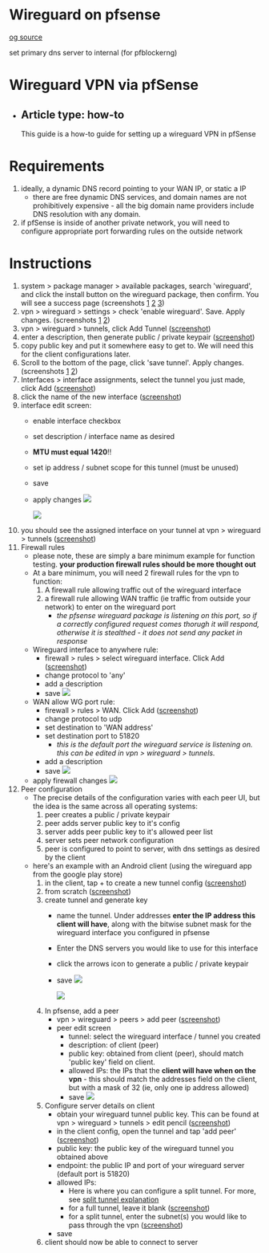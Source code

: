 # Wireguard on pfsense
[og source](https://www.wundertech.net/how-to-set-up-wireguard-on-pfsense/)

set primary dns server to internal (for pfblockerng)
# Wireguard VPN via pfSense
- ## Article type: how-to
  This guide is a how-to guide for setting up a wireguard VPN in pfSense

# Requirements
1. ideally, a dynamic DNS record pointing to your WAN IP, or static a IP
   - there are free dynamic DNS services, and domain names are not prohibitively expensive - all the big domain name providers include DNS resolution with any domain. 
2. if pfSense is inside of another private network, you will need to configure appropriate port forwarding rules on the outside network

# Instructions
1. system > package manager > available packages, search 'wireguard', and click the install button on the wireguard package, then confirm. You will see a success page (screenshots [1](https://github.com/mynah22/Homelab-Guides/raw/main/screenshots/wireguard0.jpg) [2](https://github.com/mynah22/Homelab-Guides/raw/main/screenshots/wireguard1.jpg) [3](https://github.com/mynah22/Homelab-Guides/raw/main/screenshots/wireguard2.jpg))
2. vpn > wireguard > settings > check 'enable wireguard'. Save. Apply changes. (screenshots [1](https://github.com/mynah22/Homelab-Guides/raw/main/screenshots/wireguard6.jpg) [2](https://github.com/mynah22/Homelab-Guides/raw/main/screenshots/wireguard7.jpg))
3. vpn > wireguard > tunnels, click Add Tunnel ([screenshot](https://github.com/mynah22/Homelab-Guides/raw/main/screenshots/wireguard3.jpg))
4. enter a description, then generate public / private keypair ([screenshot](https://github.com/mynah22/Homelab-Guides/raw/main/screenshots/wireguard4.jpg))
5. copy public key and put it somewhere easy to get to. We will need this for the client configurations later. 
6. Scroll to the bottom of the page, click 'save tunnel'. Apply changes.  (screenshots [1](https://github.com/mynah22/Homelab-Guides/raw/main/screenshots/wireguard5.jpg) [2](https://github.com/mynah22/Homelab-Guides/raw/main/screenshots/wireguard7.jpg))
7. Interfaces > interface assignments, select the tunnel you just made, click Add ([screenshot](https://github.com/mynah22/Homelab-Guides/raw/main/screenshots/wireguard8.jpg))
8. click the name of the new interface ([screenshot](https://github.com/mynah22/Homelab-Guides/raw/main/screenshots/wireguard9.jpg))
9. interface edit screen:
    - enable interface checkbox
    - set description / interface name as desired
    - **MTU must equal 1420**!!
    - set ip address / subnet scope for this tunnel (must be unused)
    - save
    - apply changes
        ![](https://github.com/mynah22/Homelab-Guides/raw/main/screenshots/wireguard10_1.jpg)

        ![](https://github.com/mynah22/Homelab-Guides/raw/main/screenshots/wireguard11.jpg)
10. you should see the assigned interface on your tunnel at vpn > wireguard > tunnels ([screenshot](https://github.com/mynah22/Homelab-Guides/raw/main/screenshots/wireguard12.jpg))
11. Firewall rules
    - please note, these are simply a bare minimum example for function testing. **your production firewall rules should be more thought out**
    - At a bare minimum, you will need 2 firewall rules for the vpn to function:
        1. A firewall rule allowing traffic out of the wireguard interface
        2. a firewall rule allowing WAN traffic (ie traffic from outside your network) to enter on the wireguard port
            - *the pfsense wireguard package is listening on this port, so if a correctly configured request comes thorugh it will respond, otherwise it is stealthed - it does not send any packet in response*
    - Wireguard interface to anywhere rule:
        - firewall > rules > select wireguard interface. Click Add ([screenshot](https://github.com/mynah22/Homelab-Guides/raw/main/screenshots/wireguard13.jpg))
        - change protocol to 'any'
        - add a description
        - save
              ![](https://github.com/mynah22/Homelab-Guides/raw/main/screenshots/wireguard14.jpg)
    - WAN allow WG port rule:
        - firewall > rules > WAN. Click Add ([screenshot](https://github.com/mynah22/Homelab-Guides/raw/main/screenshots/wireguard15.jpg))
        - change protocol to udp
        - set destination to 'WAN address'
        - set destination port to 51820
            - *this is the default port the wireguard service is listening on. this can be edited in vpn > wireguard > tunnels.*
        - add a description
        - save
              ![](https://github.com/mynah22/Homelab-Guides/raw/main/screenshots/wireguard16.jpg)
    - apply firewall changes
        ![](https://github.com/mynah22/Homelab-Guides/raw/main/screenshots/wireguard17.jpg)
12. Peer configuration
    - The precise details of the configuration varies with each peer UI, but the idea is the same across all operating systems:
        1. peer creates a public / private keypair
        2. peer adds server public key to it's config
        3. server adds peer public key to it's allowed peer list
        4. server sets peer network configuration
        5. peer is configured to point to server, with dns settings as desired by the client
    - here's an example with an Android client (using the wireguard app from the google play store)
        1. in the client, tap + to create a new tunnel config ([screenshot](https://github.com/mynah22/Homelab-Guides/raw/main/screenshots/wireguard21.jpg))
        2. from scratch ([screenshot](https://github.com/mynah22/Homelab-Guides/raw/main/screenshots/wireguard20.jpg))
        3. create tunnel and generate key
            - name the tunnel. Under addresses **enter the IP address this client will have**, along with the bitwise subnet mask for the wireguard interface you configured in pfsense
            - Enter the DNS servers you would like to use for this interface 
            - click the arrows icon to generate a public / private keypair
            - save
                ![](https://github.com/mynah22/Homelab-Guides/raw/main/screenshots/wireguard19.jpg)

                ![](https://github.com/mynah22/Homelab-Guides/raw/main/screenshots/wireguard18.jpg)
        4. In pfsense, add a peer
            - vpn > wireguard > peers > add peer ([screenshot](https://github.com/mynah22/Homelab-Guides/raw/main/screenshots/wireguard22.jpg))
            - peer edit screen
                - tunnel: select the wireguard interface / tunnel you created
                - description: of client (peer)
                - public key: obtained from client (peer), should match 'public key' field on client. 
                - allowed IPs: the IPs that the **client will have when on the vpn** - this should match the addresses field on the client, but with a mask of 32 (ie, only one ip address allowed)
                - save
                    ![](https://github.com/mynah22/Homelab-Guides/raw/main/screenshots/wireguard23.jpg)
        5. Configure server details on client
            - obtain your wireguard tunnel public key. This can be found at vpn > wireguard > tunnels > edit pencil ([screenshot](https://github.com/mynah22/Homelab-Guides/raw/main/screenshots/wireguard24.jpg))
            - in the client config, open the tunnel and tap 'add peer' ([screenshot](https://github.com/mynah22/Homelab-Guides/raw/main/screenshots/wireguard25.jpg))
            - public key: the public key of the wireguard tunnel you obtained above
            - endpoint: the public IP and port of your wireguard server (default port is 51820)
            - allowed IPs:
                - Here is where you can configure a split tunnel. For more, see [split tunnel explanation](splitTunnel.md)
                - for a full tunnel, leave it blank ([screenshot](https://github.com/mynah22/Homelab-Guides/raw/main/screenshots/wireguard26.jpg))
                - for a split tunnel, enter the subnet(s) you would like to pass through the vpn ([screenshot](https://github.com/mynah22/Homelab-Guides/raw/main/screenshots/wireguard27.jpg))
            - save
        6. client should now be able to connect to server
